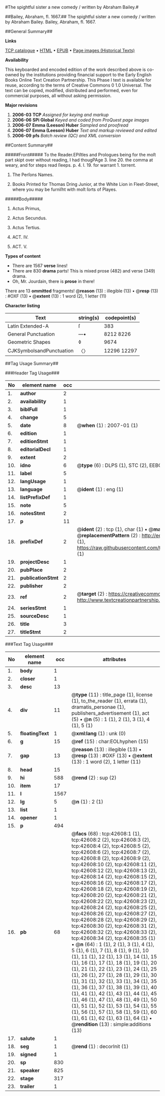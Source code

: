 #The spightful sister a new comedy / written by Abraham Bailey.#

##Bailey, Abraham, fl. 1667.##
The spightful sister a new comedy / written by Abraham Bailey.
Bailey, Abraham, fl. 1667.

##General Summary##

**Links**

[TCP catalogue](http://www.ota.ox.ac.uk/tcp/)  • 
[HTML](http://tei.it.ox.ac.uk/tcp/Texts-HTML/free/A29/A29360.html)  • 
[EPUB](http://tei.it.ox.ac.uk/tcp/Texts-EPUB/free/A29/A29360.epub) • 
[Page images (Historical Texts)](https://data.historicaltexts.jisc.ac.uk/view?pubId=eebo-09288164e&pageId=eebo-09288164e-42608-1)

**Availability**

This keyboarded and encoded edition of the
	       work described above is co-owned by the institutions
	       providing financial support to the Early English Books
	       Online Text Creation Partnership. This Phase I text is
	       available for reuse, according to the terms of Creative
	       Commons 0 1.0 Universal. The text can be copied,
	       modified, distributed and performed, even for
	       commercial purposes, all without asking permission.

**Major revisions**

1. __2006-03__ __TCP__ *Assigned for keying and markup*
1. __2006-06__ __SPi Global__ *Keyed and coded from ProQuest page images*
1. __2006-07__ __Emma (Leeson) Huber__ *Sampled and proofread*
1. __2006-07__ __Emma (Leeson) Huber__ *Text and markup reviewed and edited*
1. __2006-09__ __pfs__ *Batch review (QC) and XML conversion*

##Content Summary##

#####Front#####
To the Reader.EPiſtles and Prologues being for the moſt part skipt over without reading, I had thougPAge 3. line 20. the comma at weary, and for steps read ſleeps. p. 4. l. 19. for warrant 1. torrent.
1. The Perſons Names.

1. Books Printed for Thomas Dring Junior, at the White Lion in Fleet-Street, where you may be furniſht with moſt ſorts of Playes.

#####Body#####

1. Actus Primus,

1. Actus Secundus.

1. Actus Tertius.

1. ACT. IV.

1. ACT. V.

**Types of content**

  * There are 1567 **verse** lines!
  * There are 830 **drama** parts! This is mixed prose (482) and verse (349) drama.
  * Oh, Mr. Jourdain, there is **prose** in there!

There are 13 **ommitted** fragments! 
 @__reason__ (13) : illegible (13)  •  @__resp__ (13) : #OXF (13)  •  @__extent__ (13) : 1 word (2), 1 letter (11)

**Character listing**


|Text|string(s)|codepoint(s)|
|---|---|---|
|Latin Extended-A|ſ|383|
|General Punctuation|—•|8212 8226|
|Geometric Shapes|◊|9674|
|CJKSymbolsandPunctuation|〈〉|12296 12297|

##Tag Usage Summary##

###Header Tag Usage###

|No|element name|occ|attributes|
|---|---|---|---|
|1.|__author__|2||
|2.|__availability__|1||
|3.|__biblFull__|1||
|4.|__change__|5||
|5.|__date__|8| @__when__ (1) : 2007-01 (1)|
|6.|__edition__|1||
|7.|__editionStmt__|1||
|8.|__editorialDecl__|1||
|9.|__extent__|2||
|10.|__idno__|6| @__type__ (6) : DLPS (1), STC (2), EEBO-CITATION (1), OCLC (1), VID (1)|
|11.|__label__|5||
|12.|__langUsage__|1||
|13.|__language__|1| @__ident__ (1) : eng (1)|
|14.|__listPrefixDef__|1||
|15.|__note__|5||
|16.|__notesStmt__|2||
|17.|__p__|11||
|18.|__prefixDef__|2| @__ident__ (2) : tcp (1), char (1)  •  @__matchPattern__ (2) : ([0-9\-]+):([0-9IVX]+) (1), (.+) (1)  •  @__replacementPattern__ (2) : http://eebo.chadwyck.com/downloadtiff?vid=$1&page=$2 (1), https://raw.githubusercontent.com/textcreationpartnership/Texts/master/tcpchars.xml#$1 (1)|
|19.|__projectDesc__|1||
|20.|__pubPlace__|2||
|21.|__publicationStmt__|2||
|22.|__publisher__|2||
|23.|__ref__|2| @__target__ (2) : https://creativecommons.org/publicdomain/zero/1.0/ (1), http://www.textcreationpartnership.org/docs/. (1)|
|24.|__seriesStmt__|1||
|25.|__sourceDesc__|1||
|26.|__title__|3||
|27.|__titleStmt__|2||


###Text Tag Usage###

|No|element name|occ|attributes|
|---|---|---|---|
|1.|__body__|1||
|2.|__closer__|1||
|3.|__desc__|13||
|4.|__div__|11| @__type__ (11) : title_page (1), license (1), to_the_reader (1), errata (1), dramatis_personae (1), publishers_advertisement (1), act (5)  •  @__n__ (5) : 1 (1), 2 (1), 3 (1), 4 (1), 5 (1)|
|5.|__floatingText__|1| @__xml:lang__ (1) : unk (0)|
|6.|__g__|15| @__ref__ (15) : char:EOLhyphen (15)|
|7.|__gap__|13| @__reason__ (13) : illegible (13)  •  @__resp__ (13) : #OXF (13)  •  @__extent__ (13) : 1 word (2), 1 letter (11)|
|8.|__head__|15||
|9.|__hi__|588| @__rend__ (2) : sup (2)|
|10.|__item__|17||
|11.|__l__|1567||
|12.|__lg__|5| @__n__ (1) : 2 (1)|
|13.|__list__|1||
|14.|__opener__|1||
|15.|__p__|494||
|16.|__pb__|68| @__facs__ (68) : tcp:42608:1 (1), tcp:42608:2 (2), tcp:42608:3 (2), tcp:42608:4 (2), tcp:42608:5 (2), tcp:42608:6 (2), tcp:42608:7 (2), tcp:42608:8 (2), tcp:42608:9 (2), tcp:42608:10 (2), tcp:42608:11 (2), tcp:42608:12 (2), tcp:42608:13 (2), tcp:42608:14 (2), tcp:42608:15 (2), tcp:42608:16 (2), tcp:42608:17 (2), tcp:42608:18 (2), tcp:42608:19 (2), tcp:42608:20 (2), tcp:42608:21 (2), tcp:42608:22 (2), tcp:42608:23 (2), tcp:42608:24 (2), tcp:42608:25 (2), tcp:42608:26 (2), tcp:42608:27 (2), tcp:42608:28 (2), tcp:42608:29 (2), tcp:42608:30 (2), tcp:42608:31 (2), tcp:42608:32 (2), tcp:42608:33 (2), tcp:42608:34 (2), tcp:42608:35 (1)  •  @__n__ (64) : 1 (1), 2 (1), 3 (1), 4 (1), 5 (1), 6 (1), 7 (1), 8 (1), 9 (1), 10 (1), 11 (1), 12 (1), 13 (1), 14 (1), 15 (1), 16 (1), 17 (1), 18 (1), 19 (1), 20 (1), 21 (1), 22 (1), 23 (1), 24 (1), 25 (1), 26 (1), 27 (1), 28 (1), 29 (1), 30 (1), 31 (1), 32 (1), 33 (1), 34 (1), 35 (1), 36 (1), 37 (1), 38 (1), 39 (1), 40 (1), 41 (1), 42 (1), 43 (1), 44 (1), 45 (1), 46 (1), 47 (1), 48 (1), 49 (1), 50 (1), 51 (1), 52 (1), 53 (1), 54 (1), 55 (1), 56 (1), 57 (1), 58 (1), 59 (1), 60 (1), 61 (1), 62 (1), 63 (1), 64 (1)  •  @__rendition__ (13) : simple:additions (13)|
|17.|__salute__|1||
|18.|__seg__|1| @__rend__ (1) : decorInit (1)|
|19.|__signed__|1||
|20.|__sp__|830||
|21.|__speaker__|825||
|22.|__stage__|317||
|23.|__trailer__|1||

